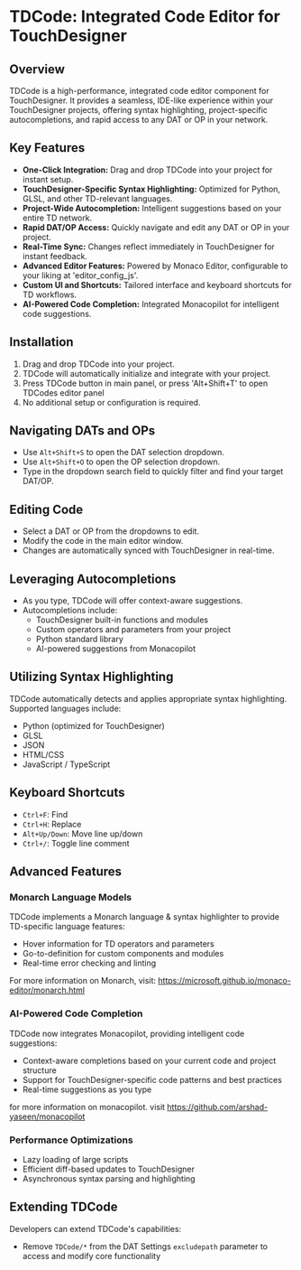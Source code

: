 # TDCode: Integrated Code Editor for TouchDesigner

## Overview
TDCode is a high-performance, integrated code editor component for TouchDesigner. It provides a seamless, IDE-like experience within your TouchDesigner projects, offering syntax highlighting, project-specific autocompletions, and rapid access to any DAT or OP in your network.

## Key Features
- **One-Click Integration:** Drag and drop TDCode into your project for instant setup.
- **TouchDesigner-Specific Syntax Highlighting:** Optimized for Python, GLSL, and other TD-relevant languages.
- **Project-Wide Autocompletion:** Intelligent suggestions based on your entire TD network.
- **Rapid DAT/OP Access:** Quickly navigate and edit any DAT or OP in your project.
- **Real-Time Sync:** Changes reflect immediately in TouchDesigner for instant feedback.
- **Advanced Editor Features:** Powered by Monaco Editor, configurable to your liking at 'editor_config_js'.
- **Custom UI and Shortcuts:** Tailored interface and keyboard shortcuts for TD workflows.
- **AI-Powered Code Completion:** Integrated Monacopilot for intelligent code suggestions.

## Installation
1. Drag and drop TDCode into your project.
2. TDCode will automatically initialize and integrate with your project.
3. Press TDCode button in main panel, or press 'Alt+Shift+T' to open TDCodes editor panel
4. No additional setup or configuration is required.

## Navigating DATs and OPs
- Use `Alt+Shift+S` to open the DAT selection dropdown.
- Use `Alt+Shift+O` to open the OP selection dropdown.
- Type in the dropdown search field to quickly filter and find your target DAT/OP.

## Editing Code
- Select a DAT or OP from the dropdowns to edit.
- Modify the code in the main editor window.
- Changes are automatically synced with TouchDesigner in real-time.

## Leveraging Autocompletions
- As you type, TDCode will offer context-aware suggestions.
- Autocompletions include:
  - TouchDesigner built-in functions and modules
  - Custom operators and parameters from your project
  - Python standard library
  - AI-powered suggestions from Monacopilot

## Utilizing Syntax Highlighting
TDCode automatically detects and applies appropriate syntax highlighting. Supported languages include:
- Python (optimized for TouchDesigner)
- GLSL
- JSON
- HTML/CSS
- JavaScript / TypeScript

## Keyboard Shortcuts
- `Ctrl+F`: Find
- `Ctrl+H`: Replace
- `Alt+Up/Down`: Move line up/down
- `Ctrl+/`: Toggle line comment

## Advanced Features

### Monarch Language Models
TDCode implements a Monarch language & syntax highlighter to provide TD-specific language features:
- Hover information for TD operators and parameters
- Go-to-definition for custom components and modules
- Real-time error checking and linting

For more information on Monarch, visit: https://microsoft.github.io/monaco-editor/monarch.html

### AI-Powered Code Completion
TDCode now integrates Monacopilot, providing intelligent code suggestions:
- Context-aware completions based on your current code and project structure
- Support for TouchDesigner-specific code patterns and best practices
- Real-time suggestions as you type

for more information on monacopilot. visit https://github.com/arshad-yaseen/monacopilot

### Performance Optimizations
- Lazy loading of large scripts
- Efficient diff-based updates to TouchDesigner
- Asynchronous syntax parsing and highlighting

## Extending TDCode
Developers can extend TDCode's capabilities:
- Remove `TDCode/*` from the DAT Settings `excludepath` parameter to access and modify core functionality


